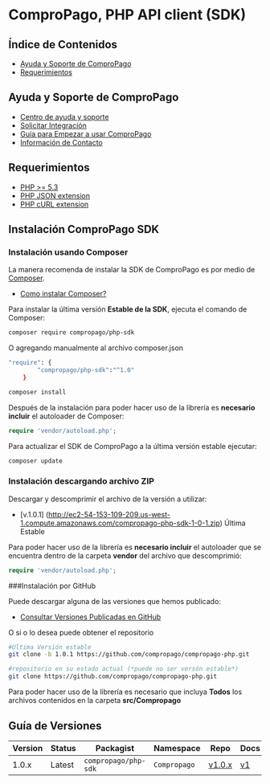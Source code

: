 ComproPago, PHP API client (SDK)
==============================
## Índice de Contenidos
- [Ayuda y Soporte de ComproPago](#ayuda-y-soporte-de-compropago)
- [Requerimientos](#requerimientos)

## Ayuda y Soporte de ComproPago

- [Centro de ayuda y soporte](https://compropago.com/ayuda-y-soporte)
- [Solicitar Integración](https://compropago.com/integracion)
- [Guía para Empezar a usar ComproPago](https://compropago.com/ayuda-y-soporte/como-comenzar-a-usar-compropago)
- [Información de Contacto](https://compropago.com/contacto)

## Requerimientos

* [PHP >= 5.3](http://www.php.net/)
* [PHP JSON extension](http://php.net/manual/en/book.json.php)
* [PHP cURL extension](http://php.net/manual/en/book.curl.php)

## Instalación ComproPago SDK

### Instalación usando Composer

La manera recomenda de instalar la SDK de ComproPago es por medio de [Composer](http://getcomposer.org).
- [Como instalar Composer?](https://getcomposer.org/doc/00-intro.md)

Para instalar la última versión **Estable de la SDK**, ejecuta el comando de Composer:

```bash
composer require compropago/php-sdk
```

O agregando manualmente al archivo composer.json
```bash
"require": { 
		"compropago/php-sdk":"^1.0"
	}
```
```bash
composer install
```

Después de la instalación para poder hacer uso de la librería es **necesario incluir** el autoloader de Composer:

```php
require 'vendor/autoload.php';
```

Para actualizar el SDK de ComproPago a la última versión estable ejecutar:

 ```bash
composer update
 ```
### Instalación descargando archivo ZIP

Descargar y descomprimir el archivo de la versión a utilizar:
- [v.1.0.1] (http://ec2-54-153-109-209.us-west-1.compute.amazonaws.com/compropago-php-sdk-1-0-1.zip) Última Estable

Para poder hacer uso de la librería es **necesario incluir** el autoloader que se encuentra dentro de la carpeta **vendor** del archivo que descomprimió:
```php
require 'vendor/autoload.php';
```
###Instalación por GitHub

Puede descargar alguna de las versiones que hemos publicado:
- [Consultar Versiones Publicadas en GitHub](https://github.com/compropago/compropago-php/releases)

O si o lo desea puede obtener el repositorio
 ```bash
 #Última Versión estable
git clone -b 1.0.1 https://github.com/compropago/compropago-php.git

 #repositorio en su estado actual (*puede no ser versón estable*)
git clone https://github.com/compropago/compropago-php.git
 ```
 Para poder hacer uso de la librería es necesario que incluya **Todos** los archivos contenidos en la carpeta **src/Compropago** 

## Guía de Versiones

| Version | Status      | Packagist            | Namespace    | Repo                      | Docs                      | 
|---------|-------------|----------------------|--------------|---------------------------|---------------------------|
| 1.0.x   | Latest      | `compropago/php-sdk` | `Compropago` | [v1.0.x][compropago-repo] | [v1][compropago-1-docs]   | 

[compropago-repo]: https://github.com/compropago/compropago-php
[compropago-1-docs]: https://compropago.com/documentacion/api
